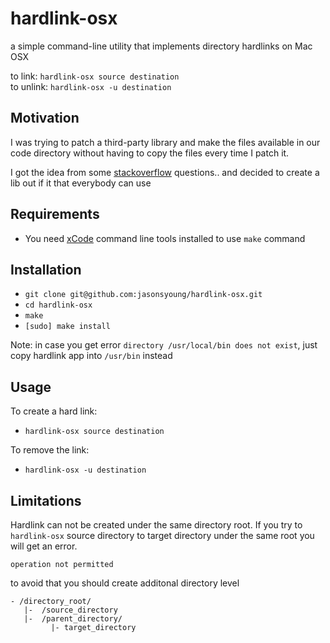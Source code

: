 # hardlink-osx
a simple command-line utility that implements directory hardlinks on Mac OSX

to link: `hardlink-osx source destination`  
to unlink: `hardlink-osx -u destination`

## Motivation
I was trying to patch a third-party library and make the files available in our
code directory without having to copy the files every time I patch it.

I got the idea from some [stackoverflow](http://stackoverflow.com/questions/80875/what-is-the-bash-command-to-create-a-hardlink-to-a-directory-in-os-x)
questions.. and decided to create a lib out if it that everybody can use

## Requirements
- You need [xCode](https://developer.apple.com/technologies/mac/#xcode) command line tools installed to use `make` command

## Installation
- `git clone git@github.com:jasonsyoung/hardlink-osx.git`
- `cd hardlink-osx`
- `make`
- `[sudo] make install`

Note: in case you get error `directory /usr/local/bin does not exist`, just copy hardlink app into `/usr/bin` instead

## Usage
To create a hard link:
- `hardlink-osx source destination`

To remove the link:
- `hardlink-osx -u destination`


## Limitations
Hardlink can not be created under the same directory root.
If you try to `hardlink-osx` source directory to target directory under the same root you will get an error.
```
operation not permitted
```
to avoid that you should create additonal directory level
```
- /directory_root/
   |-  /source_directory
   |-  /parent_directory/
         |- target_directory
```

